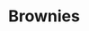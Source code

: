 ---
title: Brownies
metadata:
  course: Treat
  title: Brownies
  servings: '16'
ingredients:
- name: salt
  amount: 0.5 tsp
- name: peanut butter
  amount: 590 g
- name: cacao powder
  amount: 65g
- name: maple syrup
  amount: 320 g
- name: eggs
  amount: '2'
- name: baking powder
  amount: 1 tsp
- name: dates
  amount: 45g
- name: chocolate chips
  amount: 75g
- name: vanilla essence
  amount: 1 tbsp
cookware:
- name: mixing bowl
- name: whisk
- name: spoon
- name: deep baking tray
- name: baking paper
steps:
- description: Preheat the oven to 180C then grab a mixing bowl and whisk the maple
    syrup, dates and peanut butter until they're combined.
- description: Add the eggs and vanilla essence and whisk some more.
- description: Stir in the cacao powder, baking powder and salt with a spoon. Mix
    well until it's all the same colour.
- description: Stir in the toppings. I like to use chocolate chips.
- description: Line a deep baking tray with baking paper and spread the mixture evenly
    across it. And put it in the oven for 20 minutes, or until slightly golden.
- description: Leave to cool and then slice into 16 even portions.

---